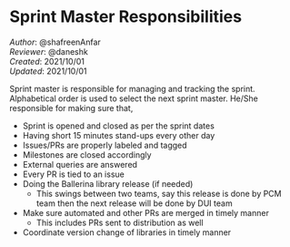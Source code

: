# Sprint Master Responsibilities

_Author_: @shafreenAnfar    
_Reviewer_: @daneshk   
_Created_: 2021/10/01  
_Updated_: 2021/10/01

Sprint master is responsible for managing and tracking the sprint. Alphabetical order is used to select the next sprint master. He/She responsible for making sure that,

- Sprint is opened and closed as per the sprint dates
- Having short 15 minutes stand-ups every other day
- Issues/PRs are properly labeled and tagged
- Milestones are closed accordingly 
- External queries are answered 
- Every PR is tied to an issue
- Doing the Ballerina library release (if needed)
  - This swings between two teams, say this release is done by PCM team then the next release will be done by DUI team
- Make sure automated and other PRs are merged in timely manner 
  - This includes PRs sent to distribution as well
- Coordinate version change of libraries in timely manner

